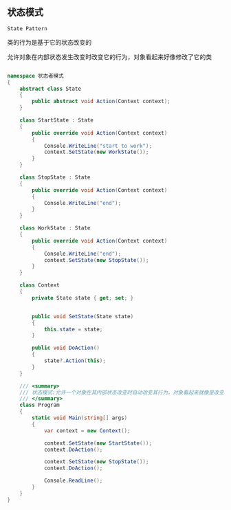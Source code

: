 ## 状态模式

```State Pattern```


类的行为是基于它的状态改变的

允许对象在内部状态发生改变时改变它的行为，对象看起来好像修改了它的类

```c#

namespace 状态者模式
{
    abstract class State
    {
        public abstract void Action(Context context);
    }

    class StartState : State
    {
        public override void Action(Context context)
        {
            Console.WriteLine("start to work");
            context.SetState(new WorkState());
        }
    }

    class StopState : State
    {
        public override void Action(Context context)
        {
            Console.WriteLine("end");
        }
    }

    class WorkState : State
    {
        public override void Action(Context context)
        {
            Console.WriteLine("end");
            context.SetState(new StopState());
        }
    }

    class Context
    {
        private State state { get; set; }


        public void SetState(State state)
        {
            this.state = state;
        }

        public void DoAction()
        {
            state?.Action(this);
        }
    }

    /// <summary>
    /// 状态模式:允许一个对象在其内部状态改变时自动改变其行为，对象看起来就像是改变了它的类。
    /// </summary>
    class Program
    {
        static void Main(string[] args)
        {
            var context = new Context();

            context.SetState(new StartState());
            context.DoAction();

            context.SetState(new StopState());
            context.DoAction();

            Console.ReadLine();
        }
    }
}


```
